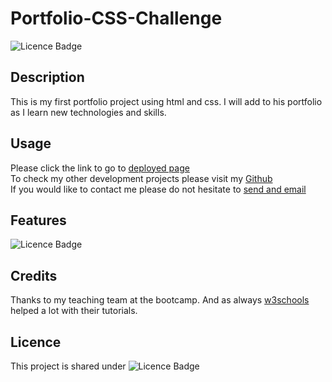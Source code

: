 # Portfolio-CSS-Challenge
![Licence Badge](https://img.shields.io/badge/MIT-Licence-green)     

## Description
This is my first portfolio project using html and css.
I will add to his portfolio as I learn new technologies and skills. 

## Usage
Please click the link to go to [deployed page](https://onderguler35.github.io/Portfolio-CSS-Challenge/)   
To check my other development projects please visit my [Github](https://github.com/onderguler35)   
If you would like to contact me please do not hesitate to [send and email](mailto:onder5@hotmail.com)  

## Features
![Licence Badge](https://img.shields.io/badge/HTML-CSS-orange)


## Credits
Thanks to my teaching team at the bootcamp. And as always [w3schools](https://www.w3schools.com) helped a lot with their tutorials.

## Licence 
This project is shared under ![Licence Badge](https://img.shields.io/badge/MIT-Licence-green)
